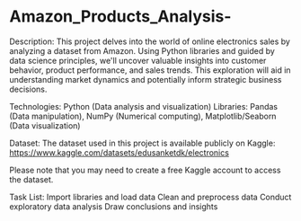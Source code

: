 # Amazon_Products_Analysis-

Description:
This project delves into the world of online electronics sales by analyzing a dataset from Amazon. Using Python libraries and guided by data science principles, we'll uncover valuable insights into customer behavior, product performance, and sales trends. This exploration will aid in understanding market dynamics and potentially inform strategic business decisions.

Technologies:
Python (Data analysis and visualization) Libraries: Pandas (Data manipulation), NumPy (Numerical computing), Matplotlib/Seaborn (Data visualization)

Dataset:
The dataset used in this project is available publicly on Kaggle: https://www.kaggle.com/datasets/edusanketdk/electronics

Please note that you may need to create a free Kaggle account to access the dataset.

Task List:
 Import libraries and load data
 Clean and preprocess data
 Conduct exploratory data analysis
 Draw conclusions and insights
